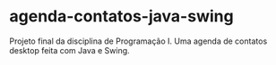 # agenda-contatos-java-swing
Projeto final da disciplina de Programação I. Uma agenda de contatos desktop feita com Java e Swing.
